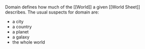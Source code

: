 Domain defines how much of the [[World]] a given [[World Sheet]] describes. The usual suspects for domain are:
- a city
- a country
- a planet
- a galaxy
- the whole world